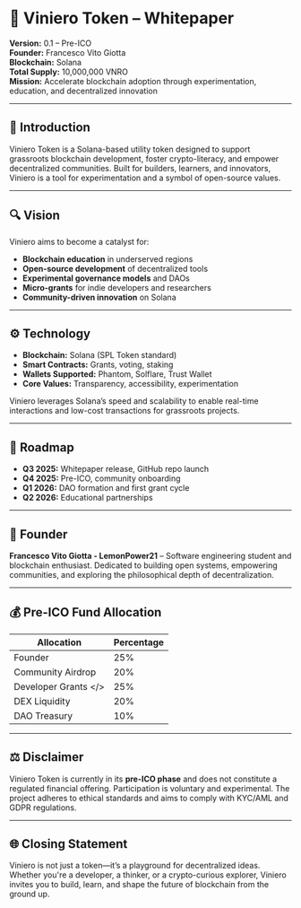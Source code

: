 # 🧬 Viniero Token – Whitepaper

**Version:** 0.1 – Pre-ICO  
**Founder:** Francesco Vito Giotta  
**Blockchain:** Solana  
**Total Supply:** 10,000,000 VNRO  
**Mission:** Accelerate blockchain adoption through experimentation, education, and decentralized innovation

---

## 🚀 Introduction

Viniero Token is a Solana-based utility token designed to support grassroots blockchain development, foster crypto-literacy, and empower decentralized communities. Built for builders, learners, and innovators, Viniero is a tool for experimentation and a symbol of open-source values.

---

## 🔍 Vision

Viniero aims to become a catalyst for:
- **Blockchain education** in underserved regions  
- **Open-source development** of decentralized tools  
- **Experimental governance models** and DAOs  
- **Micro-grants** for indie developers and researchers  
- **Community-driven innovation** on Solana

---

## ⚙️ Technology

- **Blockchain:** Solana (SPL Token standard)  
- **Smart Contracts:** Grants, voting, staking  
- **Wallets Supported:** Phantom, Solflare, Trust Wallet  
- **Core Values:** Transparency, accessibility, experimentation

Viniero leverages Solana’s speed and scalability to enable real-time interactions and low-cost transactions for grassroots projects.

---

## 📅 Roadmap

- **Q3 2025:** Whitepaper release, GitHub repo launch  
- **Q4 2025:** Pre-ICO, community onboarding  
- **Q1 2026:** DAO formation and first grant cycle  
- **Q2 2026:** Educational partnerships

---

## 👤 Founder

**Francesco Vito Giotta - LemonPower21** – Software engineering student and blockchain enthusiast. Dedicated to building open systems, empowering communities, and exploring the philosophical depth of decentralization.

---

## 💰 Pre-ICO Fund Allocation

| Allocation            | Percentage |
|-----------------------|------------|
| Founder               | 25%        |
| Community Airdrop     | 20%        |
| Developer Grants </>  | 25%        |
| DEX Liquidity         | 20%        |
| DAO Treasury          | 10%        |

---

## ⚖️ Disclaimer

Viniero Token is currently in its **pre-ICO phase** and does not constitute a regulated financial offering. Participation is voluntary and experimental. The project adheres to ethical standards and aims to comply with KYC/AML and GDPR regulations.

---

## 🌐 Closing Statement

Viniero is not just a token—it’s a playground for decentralized ideas. Whether you're a developer, a thinker, or a crypto-curious explorer, Viniero invites you to build, learn, and shape the future of blockchain from the ground up.

